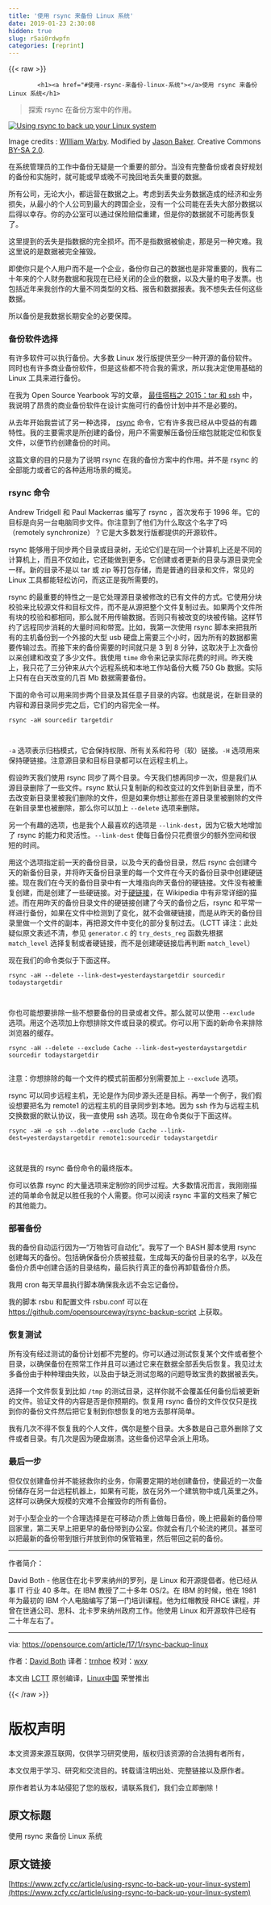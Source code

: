 ```yaml
---
title: '使用 rsync 来备份 Linux 系统' 
date: 2019-01-23 2:30:08
hidden: true
slug: r5ai0rdwpfn
categories: [reprint]
---
```


{{< raw >}}

            <h1><a href="#使用-rsync-来备份-linux-系统"></a>使用 rsync 来备份 Linux 系统</h1>
<blockquote>
<p>探索 rsync 在备份方案中的作用。</p>
</blockquote>
<p><a href="https://camo.githubusercontent.com/020fff079c955bc1b6f77da3d02b9dd9d1a9e0d5/68747470733a2f2f6f70656e736f757263652e636f6d2f73697465732f64656661756c742f66696c65732f7374796c65732f696d6167652d66756c6c2d73697a652f7075626c69632f696d616765732f6c6966652f686172645f6472697665732e706e673f69746f6b3d795a577961534f36"><img src="https://camo.githubusercontent.com/020fff079c955bc1b6f77da3d02b9dd9d1a9e0d5/68747470733a2f2f6f70656e736f757263652e636f6d2f73697465732f64656661756c742f66696c65732f7374796c65732f696d6167652d66756c6c2d73697a652f7075626c69632f696d616765732f6c6966652f686172645f6472697665732e706e673f69746f6b3d795a577961534f36" alt="Using rsync to back up your Linux system" title="Using rsync to back up your Linux system"></a></p>
<p>Image credits : <a href="https://www.flickr.com/photos/wwarby/11644168395">WIlliam</a><a href="https://www.flickr.com/photos/wwarby/11644168395"> Warby</a>. Modified by <a href="https://opensource.com/users/jason-baker">Jason Baker</a>. Creative Commons <a href="https://creativecommons.org/licenses/by/2.0/">BY-SA 2.0</a>.</p>
<p>在系统管理员的工作中备份无疑是一个重要的部分。当没有完整备份或者良好规划的备份和实施时，就可能或早或晚不可挽回地丢失重要的数据。</p>
<p>所有公司，无论大小，都运营在数据之上。考虑到丢失业务数据造成的经济和业务损失，从最小的个人公司到最大的跨国企业，没有一个公司能在丢失大部分数据以后得以幸存。你的办公室可以通过保险赔偿重建，但是你的数据就不可能再恢复了。</p>
<p>这里提到的丢失是指数据的完全损坏。而不是指数据被偷走，那是另一种灾难。我这里说的是数据被完全摧毁。</p>
<p>即使你只是个人用户而不是一个企业，备份你自己的数据也是非常重要的，我有二十年来的个人财务数据和我现在已经关闭的企业的数据，以及大量的电子发票。也包括近年来我创作的大量不同类型的文档、报告和数据报表。我不想失去任何这些数据。</p>
<p>所以备份是我数据长期安全的必要保障。</p>
<h3><a href="#备份软件选择"></a>备份软件选择</h3>
<p>有许多软件可以执行备份。大多数 Linux 发行版提供至少一种开源的备份软件。同时也有许多商业备份软件，但是这些都不符合我的需求，所以我决定使用基础的 Linux 工具来进行备份。</p>
<p>在我为 Open Source Yearbook 写的文章， <a href="https://opensource.com/business/15/12/best-couple-2015-tar-and-ssh">最佳搭档之 2015：tar 和 ssh</a> 中，我说明了昂贵的商业备份软件在设计实施可行的备份计划中并不是必要的。</p>
<p>从去年开始我尝试了另一种选择， <a href="https://en.wikipedia.org/wiki/Rsync">rsync</a> 命令，它有许多我已经从中受益的有趣特性。我的主要需求是所创建的备份，用户不需要解压备份压缩包就能定位和恢复文件，以便节约创建备份的时间。</p>
<p>这篇文章的目的只是为了说明 rsync 在我的备份方案中的作用。并不是 rsync 的全部能力或者它的各种适用场景的概览。</p>
<h3><a href="#rsync-命令"></a>rsync 命令</h3>
<p>Andrew Tridgell 和 Paul Mackerras 编写了 rsync ，首次发布于 1996 年。它的目标是向另一台电脑同步文件。你注意到了他们为什么取这个名字了吗（remotely synchronize）？它是大多数发行版都提供的开源软件。</p>
<p>rsync 能够用于同步两个目录或目录树，无论它们是在同一个计算机上还是不同的计算机上，而且不仅如此，它还能做到更多。它创建或者更新的目录与源目录完全一样。新的目录不是以 tar 或 zip 等打包存储，而是普通的目录和文件，常见的 Linux 工具都能轻松访问，而这正是我所需要的。</p>
<p>rsync 的最重要的特性之一是它处理源目录被修改的已有文件的方式。它使用分块校验来比较源文件和目标文件，而不是从源把整个文件复制过去。如果两个文件所有块的校验和都相同，那么就不用传输数据。否则只有被改变的块被传输。这样节约了远程同步消耗的大量时间和带宽。比如，我第一次使用 rsync 脚本来把我所有的主机备份到一个外接的大型 usb 硬盘上需要三个小时，因为所有的数据都需要传输过去。而接下来的备份需要的时间就只是 3 到 8 分钟，这取决于上次备份以来创建和改变了多少文件。我使用 <code>time</code> 命令来记录实际花费的时间。昨天晚上，我只花了三分钟来从六个远程系统和本地工作站备份大概 750 Gb 数据。实际上只有在白天改变的几百 Mb 数据需要备份。</p>
<p>下面的命令可以用来同步两个目录及其任意子目录的内容。也就是说，在新目录的内容和源目录同步完之后，它们的内容完全一样。</p>
<pre><code class="hljs ebnf"><span class="hljs-attribute">rsync -aH sourcedir targetdir</span>

</code></pre><p><code>-a</code> 选项表示归档模式，它会保持权限、所有关系和符号（软）链接。<code>-H</code> 选项用来保持硬链接。注意源目录和目标目录都可以在远程主机上。</p>
<p>假设昨天我们使用 rsync 同步了两个目录。今天我们想再同步一次，但是我们从源目录删除了一些文件。rsync 默认只复制新的和改变过的文件到新目录里，而不去改变新目录里被我们删除的文件，但是如果你想让那些在源目录里被删除的文件在新目录里也被删除，那么你可以加上 <code>--delete</code> 选项来删除。</p>
<p>另一个有趣的选项，也是我个人最喜欢的选项是 <code>--link-dest</code>，因为它极大地增加了 rsync 的能力和灵活性。<code>--link-dest</code> 使每日备份只花费很少的额外空间和很短的时间。</p>
<p>用这个选项指定前一天的备份目录，以及今天的备份目录，然后 rsync 会创建今天的新备份目录，并将昨天备份目录里的每一个文件在今天的备份目录中创建硬链接。现在我们在今天的备份目录中有一大堆指向昨天备份的硬链接。文件没有被重复创建，而是创建了一些硬链接。对于<a href="https://en.wikipedia.org/wiki/Hard_link">硬链接</a>，在 Wikipedia 中有非常详细的描述。而在用昨天的备份目录文件的硬链接创建了今天的备份之后，rsync 和平常一样进行备份，如果在文件中检测到了变化，就不会做硬链接，而是从昨天的备份目录里做一个文件的副本，再把源文件中变化的部分复制过去。（LCTT 译注：此处疑似原文表述不清，参见 <code>generator.c</code> 的 <code>try_dests_reg</code> 函数先根据 <code>match_level</code> 选择复制或者硬链接，而不是创建硬链接后再判断 <code>match_level</code>）</p>
<p>现在我们的命令类似于下面这样。</p>
<pre><code class="hljs brainfuck"><span class="hljs-comment">rsync</span> <span class="hljs-literal">-</span><span class="hljs-comment">aH</span> <span class="hljs-literal">-</span><span class="hljs-literal">-</span><span class="hljs-comment">delete</span> <span class="hljs-literal">-</span><span class="hljs-literal">-</span><span class="hljs-comment">link</span><span class="hljs-literal">-</span><span class="hljs-comment">dest=yesterdaystargetdir</span> <span class="hljs-comment">sourcedir</span> <span class="hljs-comment">todaystargetdir</span>

</code></pre><p>你也可能想要排除一些不想要备份的目录或者文件。那么就可以使用 <code>--exclude</code> 选项。用这个选项加上你想排除文件或目录的模式。你可以用下面的新命令来排除浏览器的缓存。</p>
<pre><code class="hljs brainfuck"><span class="hljs-comment">rsync</span> <span class="hljs-literal">-</span><span class="hljs-comment">aH</span> <span class="hljs-literal">-</span><span class="hljs-literal">-</span><span class="hljs-comment">delete</span> <span class="hljs-literal">-</span><span class="hljs-literal">-</span><span class="hljs-comment">exclude</span> <span class="hljs-comment">Cache</span> <span class="hljs-literal">-</span><span class="hljs-literal">-</span><span class="hljs-comment">link</span><span class="hljs-literal">-</span><span class="hljs-comment">dest=yesterdaystargetdir</span> <span class="hljs-comment">sourcedir</span> <span class="hljs-comment">todaystargetdir</span>

</code></pre><p>注意：你想排除的每一个文件的模式前面都分别需要加上 <code>--exclude</code> 选项。</p>
<p>rsync 可以同步远程主机，无论是作为同步源头还是目标。再举一个例子，我们假设想要把名为 remote1 的远程主机的目录同步到本地。因为 ssh 作为与远程主机交换数据的默认协议，我一直使用 ssh 选项。现在命令类似于下面这样。</p>
<pre><code class="hljs brainfuck"><span class="hljs-comment">rsync</span> <span class="hljs-literal">-</span><span class="hljs-comment">aH</span> <span class="hljs-literal">-</span><span class="hljs-comment">e</span> <span class="hljs-comment">ssh</span> <span class="hljs-literal">-</span><span class="hljs-literal">-</span><span class="hljs-comment">delete</span> <span class="hljs-literal">-</span><span class="hljs-literal">-</span><span class="hljs-comment">exclude</span> <span class="hljs-comment">Cache</span> <span class="hljs-literal">-</span><span class="hljs-literal">-</span><span class="hljs-comment">link</span><span class="hljs-literal">-</span><span class="hljs-comment">dest=yesterdaystargetdir</span> <span class="hljs-comment">remote1:sourcedir</span> <span class="hljs-comment">todaystargetdir</span>

</code></pre><p>这就是我的 rsync 备份命令的最终版本。</p>
<p>你可以依靠 rsync 的大量选项来定制你的同步过程。大多数情况而言，我刚刚描述的简单命令就足以胜任我的个人需要。你可以阅读 rsync 丰富的文档来了解它的其他能力。</p>
<h3><a href="#部署备份"></a>部署备份</h3>
<p>我的备份自动运行因为—“万物皆可自动化”。我写了一个 BASH 脚本使用 rsync 创建每天的备份。包括确保备份介质被挂载，生成每天的备份目录的名字，以及在备份介质中创建合适的目录结构，最后执行真正的备份再卸载备份介质。</p>
<p>我用 cron 每天早晨执行脚本确保我永远不会忘记备份。</p>
<p>我的脚本 rsbu 和配置文件 rsbu.conf 可以在 <a href="https://github.com/opensourceway/rsync-backup-script">https://github.com/opensourceway/rsync-backup-script</a> 上获取。</p>
<h3><a href="#恢复测试"></a>恢复测试</h3>
<p>所有没有经过测试的备份计划都不完整的。你可以通过测试恢复某个文件或者整个目录，以确保备份在照常工作并且可以通过它来在数据全部丢失后恢复。我见过太多备份由于种种理由失败，以及由于缺乏测试忽略的问题导致宝贵的数据被丢失。</p>
<p>选择一个文件恢复到比如 <code>/tmp</code> 的测试目录，这样你就不会覆盖任何备份后被更新的文件。验证文件的内容是否是你预期的。恢复用 rsync 备份的文件仅仅只是找到你的备份文件然后把它复制到你想恢复的地方去那样简单。</p>
<p>我有几次不得不恢复我的个人文件，偶尔是整个目录。大多数是自己意外删除了文件或者目录。有几次是因为硬盘崩溃。这些备份迟早会派上用场。</p>
<h3><a href="#最后一步"></a>最后一步</h3>
<p>但仅仅创建备份并不能拯救你的业务，你需要定期的地创建备份，使最近的一次备份储存在另一台远程机器上，如果有可能，放在另外一个建筑物中或几英里之外。这样可以确保大规模的灾难不会摧毁你的所有备份。</p>
<p>对于小型企业的一个合理选择是在可移动介质上做每日备份，晚上把最新的备份带回家里，第二天早上把更早的备份带到办公室。你就会有几个轮流的拷贝。甚至可以把最新的备份带到银行并放到你的保管箱里，然后带回之前的备份。</p>
<hr>
<p>作者简介：</p>
<p>David Both - 他居住在北卡罗来纳州的罗列，是 Linux 和开源提倡者。他已经从事 IT 行业 40 多年。在 IBM 教授了二十多年 OS/2。在 IBM 的时候，他在 1981 年为最初的 IBM 个人电脑编写了第一门培训课程。他为红帽教授 RHCE 课程，并曾在世通公司、思科、北卡罗来纳州政府工作。他使用 Linux 和开源软件已经有二十年左右了。</p>
<hr>
<p>via: <a href="https://opensource.com/article/17/1/rsync-backup-linux">https://opensource.com/article/17/1/rsync-backup-linux</a></p>
<p>作者：<a href="https://opensource.com/users/dboth">David Both</a> 译者：<a href="https://github.com/trnhoe">trnhoe</a> 校对：<a href="https://github.com/wxy">wxy</a></p>
<p>本文由 <a href="https://github.com/LCTT/TranslateProject">LCTT</a> 原创编译，<a href="https://linux.cn/">Linux中国</a> 荣誉推出</p>

          
{{< /raw >}}

# 版权声明
本文资源来源互联网，仅供学习研究使用，版权归该资源的合法拥有者所有，

本文仅用于学习、研究和交流目的。转载请注明出处、完整链接以及原作者。

原作者若认为本站侵犯了您的版权，请联系我们，我们会立即删除！

## 原文标题
使用 rsync 来备份 Linux 系统

## 原文链接
[https://www.zcfy.cc/article/using-rsync-to-back-up-your-linux-system](https://www.zcfy.cc/article/using-rsync-to-back-up-your-linux-system)

